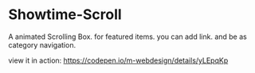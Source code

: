 # Showtime-Scroll

A animated Scrolling Box. for featured items. you can add link. and be as category navigation.

view it in action: 
https://codepen.io/m-webdesign/details/yLEpqKp
